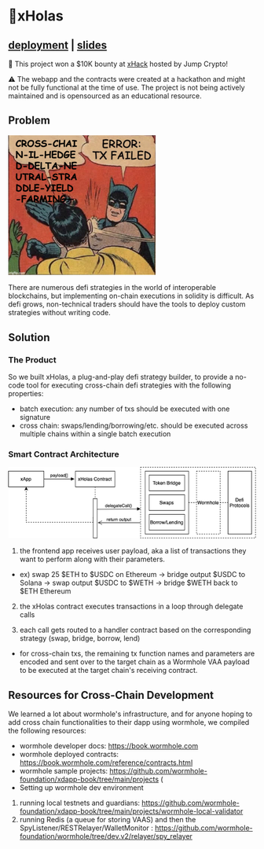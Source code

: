 # 🤞xHolas 
## [deployment](xholas.vercel.app) | [slides](https://docs.google.com/presentation/d/1V0T_K-vqmEk2MqcLvSJt26at3LBLFKhMuJ7ZT80KZeU/edit?usp=sharing)

💸 This project won a $10K bounty at [xHack](https://jumpcrypto.com/xhack/) hosted by Jump Crypto!

⚠️ The webapp and the contracts were created at a hackathon and might not be fully functional at the time of use. The project is not being actively maintained and is opensourced as an educational resource. 

<!-- <img src="https://github.com/xHolas-Pit/.github/blob/main/profile/distractedMeme.jpg?raw=true" width=350> -->

## Problem 

<img src="https://github.com/xHolas-Pit/.github/blob/main/profile/batmanMeme.png?raw=true" width=300>

There are numerous defi strategies in the world of interoperable blockchains, but implementing on-chain executions in solidity is difficult. As defi grows, non-technical traders should have the tools to deploy custom strategies without writing code. 

## Solution 

### The Product

So we built xHolas, a plug-and-play defi strategy builder, to provide a no-code tool for executing cross-chain defi strategies with the following properties: 
* batch execution: any number of txs should be executed with one signature
* cross chain: swaps/lending/borrowing/etc. should be executed across multiple chains within a single batch execution   

### Smart Contract Architecture
<img src="https://github.com/xHolas-Pit/.github/blob/main/profile/xHolasDiagram.png?raw=true" width=1000>

1. the frontend app receives user payload, aka a list of transactions they want to perform along with their parameters. 
  * ex) swap 25 $ETH to $USDC on Ethereum -> bridge output $USDC to Solana -> swap output $USDC to $WETH -> bridge $WETH back to $ETH Ethereum 

2. the xHolas contract executes transactions in a loop through delegate calls

4. each call gets routed to a handler contract based on the corresponding strategy (swap, bridge, borrow, lend)
* for cross-chain txs, the remaining tx function names and parameters are encoded and sent over to the target chain as a Wormhole VAA payload to be executed at the target chain's receiving contract. 

## Resources for Cross-Chain Development 

We learned a lot about wormhole's infrastructure, and for anyone hoping to add cross chain functionalities to their dapp using wormhole, we compiled the following resources: 
* wormhole developer docs: https://book.wormhole.com
* wormhole deployed contracts: https://book.wormhole.com/reference/contracts.html
* wormhole sample projects: https://github.com/wormhole-foundation/xdapp-book/tree/main/projects (
* Setting up wormhole dev environment 
1. running local testnets and guardians: https://github.com/wormhole-foundation/xdapp-book/tree/main/projects/wormhole-local-validator
2. running Redis (a queue for storing VAAS) and then the SpyListener/RESTRelayer/WalletMonitor : https://github.com/wormhole-foundation/wormhole/tree/dev.v2/relayer/spy_relayer
